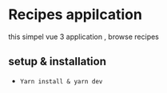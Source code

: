 # Recipes appilcation

this simpel vue 3 application , browse recipes

## setup & installation

- `Yarn install & yarn dev`
